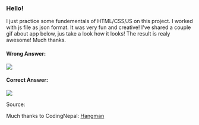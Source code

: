 <h3>Hello!</h3>
<p>I just practice some fundementals of HTML/CSS/JS on this project. I worked with js file as json format. It was very fun and creative! I've shared a couple gif about app below, jus take a look how it looks! The result is realy awesome! Much thanks.</p>

<h4>Wrong Answer:</h4>
<img src="https://github.com/byrmTelli/hangman-pure-html-css-js-/blob/main/images/wrongAnswer.gif">

<h4>Correct Answer:</h4>
<img src="https://github.com/byrmTelli/hangman-pure-html-css-js-/blob/main/images/correctAnswer.gif">


Source:
<p align="left">Much thanks to CodingNepal: <a href="https://www.youtube.com/watch?v=hSSdc8vKP1I">Hangman</a></p>
